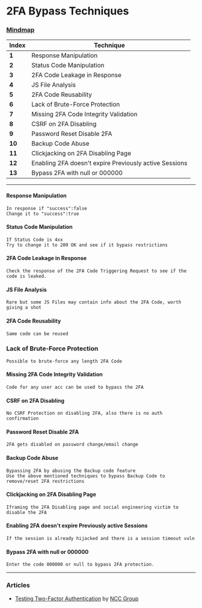 # 2FA Bypass Techniques

### [Mindmap](https://mm.tt/1736437018?t=SEeZOmvt01)

Index | Technique
--- | ---
**1** | Response Manipulation
**2** | Status Code Manipulation
**3** | 2FA Code Leakage in Response
**4** | JS File Analysis
**5** | 2FA Code Reusability
**6** | Lack of Brute-Force Protection
**7** | Missing 2FA Code Integrity Validation
**8** | CSRF on 2FA Disabling
**9** | Password Reset Disable 2FA
**10** | Backup Code Abuse
**11** | Clickjacking on 2FA Disabling Page
**12** | Enabling 2FA doesn't expire Previously active Sessions
**13** | Bypass 2FA with null or 000000
___
#### Response Manipulation
```
In response if "success":false
Change it to "success":true
```

#### Status Code Manipulation

```
If Status Code is 4xx
Try to change it to 200 OK and see if it bypass restrictions
```
#### 2FA Code Leakage in Response
```
Check the response of the 2FA Code Triggering Request to see if the code is leaked.
```
#### JS File Analysis
```
Rare but some JS Files may contain info about the 2FA Code, worth giving a shot
```
#### 2FA Code Reusability
```
Same code can be reused
```
### Lack of Brute-Force Protection
```
Possible to brute-force any length 2FA Code
```
#### Missing 2FA Code Integrity Validation
```
Code for any user acc can be used to bypass the 2FA
```
#### CSRF on 2FA Disabling
```
No CSRF Protection on disabling 2FA, also there is no auth confirmation
```
#### Password Reset Disable 2FA
```
2FA gets disabled on password change/email change
```
#### Backup Code Abuse
```
Bypassing 2FA by abusing the Backup code feature
Use the above mentioned techniques to bypass Backup Code to remove/reset 2FA restrictions
```
#### Clickjacking on 2FA Disabling Page
```
Iframing the 2FA Disabling page and social engineering victim to disable the 2FA
```
#### Enabling 2FA doesn't expire Previously active Sessions
```
If the session is already hijacked and there is a session timeout vuln
```
#### Bypass 2FA with null or 000000
```
Enter the code 000000 or null to bypass 2FA protection.
```
___

### Articles 
- [Testing Two-Factor Authentication](https://research.nccgroup.com/2021/06/10/testing-two-factor-authentication/) by [NCC Group](https://research.nccgroup.com/)



